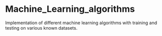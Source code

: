 # Machine_Learning_algorithms
Implementation of different machine learning algorithms with training and testing on various known datasets.
